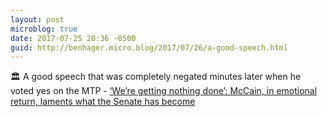 ```yaml
---
layout: post
microblog: true
date: 2017-07-25 20:36 -0500
guid: http://benhager.micro.blog/2017/07/26/a-good-speech.html
---
```

🏛 A good speech that was completely negated minutes later when he voted yes on the MTP - [‘We’re getting nothing done’: McCain, in emotional return, laments what the Senate has become](https://www.washingtonpost.com/powerpost/were-getting-nothing-done-mccain-in-emotional-return-laments-what-the-senate-has-become/)
